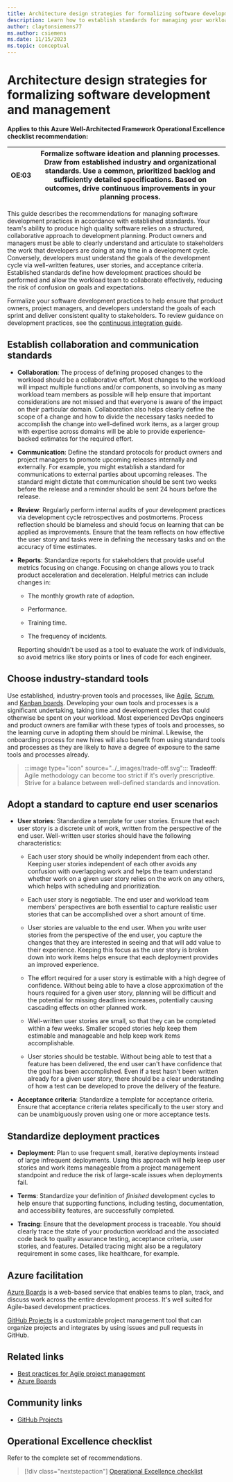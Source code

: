 ```yaml
---
title: Architecture design strategies for formalizing software development management practices
description: Learn how to establish standards for managing your workload team's software development practices.
author: claytonsiemens77
ms.author: csiemens
ms.date: 11/15/2023
ms.topic: conceptual
---
```


# Architecture design strategies for formalizing software development and management

**Applies to this Azure Well-Architected Framework Operational Excellence checklist recommendation:**

|**OE:03**| Formalize software ideation and planning processes. Draw from established industry and organizational standards. Use a common, prioritized backlog and sufficiently detailed specifications. Based on outcomes, drive continuous improvements in your planning process. |
|---|---|

This guide describes the recommendations for managing software development practices in accordance with established standards. Your team's ability to produce high quality software relies on a structured, collaborative approach to development planning. Product owners and managers must be able to clearly understand and articulate to stakeholders the work that developers are doing at any time in a development cycle. Conversely, developers must understand the goals of the development cycle via well-written features, user stories, and acceptance criteria. Established standards define how development practices should be performed and allow the workload team to collaborate effectively, reducing the risk of confusion on goals and expectations.


Formalize your software development practices to help ensure that product owners, project managers, and developers understand the goals of each sprint and deliver consistent quality to stakeholders.
 To review guidance on development practices, see the [continuous integration guide](release-engineering-continuous-integration.md).

## Establish collaboration and communication standards

- **Collaboration**: The process of defining proposed changes to the workload should be a collaborative effort. Most changes to the workload will impact multiple functions and/or components, so involving as many workload team members as possible will help ensure that important considerations are not missed and that everyone is aware of the impact on their particular domain. Collaboration also helps clearly define the scope of a change and how to divide the necessary tasks needed to accomplish the change into well-defined work items, as a larger group with expertise across domains will be able to provide experience-backed estimates for the required effort.

- **Communication**: Define the standard protocols for product owners and project managers to promote upcoming releases internally and externally. For example, you might establish a standard for communications to external parties about upcoming releases. The standard might dictate that communication should be sent two weeks before the release and a reminder should be sent 24 hours before the release.
- **Review**: Regularly perform internal audits of your development practices via development cycle retrospectives and postmortems. Process reflection should be blameless and should focus on learning that can be applied as improvements. Ensure that the team reflects on how effective the user story and tasks were in defining the necessary tasks and on the accuracy of time estimates.
- **Reports**: Standardize reports for stakeholders that provide useful metrics focusing on change. Focusing on change allows you to track product acceleration and deceleration. Helpful metrics can include changes in:

  - The monthly growth rate of adoption.

  - Performance.

  - Training time.

  - The frequency of incidents.

  Reporting shouldn't be used as a tool to evaluate the work of individuals, so avoid metrics like story points or lines of code for each engineer.

## Choose industry-standard tools

Use established, industry-proven tools and processes, like [Agile](/devops/plan/what-is-agile-development), [Scrum](/devops/plan/what-is-scrum), and [Kanban boards](/devops/plan/what-is-kanban). Developing your own tools and processes is a significant undertaking, taking time and development cycles that could otherwise be spent on your workload. Most experienced DevOps engineers and product owners are familiar with these types of tools and processes, so the learning curve in adopting them should be minimal. Likewise, the onboarding process for new hires will also benefit from using standard tools and processes as they are likely to have a degree of exposure to the same tools and processes already.

> :::image type="icon" source="../_images/trade-off.svg"::: **Tradeoff**: Agile methodology can become too strict if it's overly prescriptive. Strive for a balance between well-defined standards and innovation.

## Adopt a standard to capture end user scenarios

- **User stories**: Standardize a template for user stories. Ensure that each user story is a discrete unit of work, written from the perspective of the end user. Well-written user stories should have the following characteristics:
  - Each user story should be wholly independent from each other. Keeping user stories independent of each other avoids any confusion with overlapping work and helps the team understand whether work on a given user story relies on the work on any others, which helps with scheduling and prioritization.

  - Each user story is negotiable. The end user and workload team members' perspectives are both essential to capture realistic user stories that can be accomplished over a short amount of time.

  - User stories are valuable to the end user. When you write user stories from the perspective of the end user, you capture the changes that they are interested in seeing and that will add value to their experience. Keeping this focus as the user story is broken down into work items helps ensure that each deployment provides an improved experience.

  - The effort required for a user story is estimable with a high degree of confidence. Without being able to have a close approximation of the hours required for a given user story, planning will be difficult and the potential for missing deadlines increases, potentially causing cascading effects on other planned work.

  - Well-written user stories are small, so that they can be completed within a few weeks. Smaller scoped stories help keep them estimable and manageable and help keep work items accomplishable.

  - User stories should be testable. Without being able to test that a feature has been delivered, the end user can't have confidence that the goal has been accomplished. Even if a test hasn't been written already for a given user story, there should be a clear understanding of how a test can be developed to prove the delivery of the feature.

- **Acceptance criteria**: Standardize a template for acceptance criteria. Ensure that acceptance criteria relates specifically to the user story and can be unambiguously proven using one or more acceptance tests.

## Standardize deployment practices

- **Deployment**: Plan to use frequent small, iterative deployments instead of large infrequent deployments. Using this approach will help keep user stories and work items manageable from a project management standpoint and reduce the risk of large-scale issues when deployments fail.  

- **Terms**: Standardize your definition of *finished* development cycles to help ensure that supporting functions, including testing, documentation, and accessibility features, are successfully completed.

- **Tracing**: Ensure that the development process is traceable. You should clearly trace the state of your production workload and the associated code back to quality assurance testing, acceptance criteria, user stories, and features. Detailed tracing might also be a regulatory requirement in some cases, like healthcare, for example.

## Azure facilitation

[Azure Boards](/azure/devops/boards/get-started/what-is-azure-boards) is a web-based service that enables teams to plan, track, and discuss work across the entire development process. It's well suited for Agile-based development practices.

[GitHub Projects](https://docs.github.com/en/issues/planning-and-tracking-with-projects/learning-about-projects/about-projects) is a customizable project management tool that can organize projects and integrates by using issues and pull requests in GitHub.

## Related links

- [Best practices for Agile project management](/azure/devops/boards/best-practices-agile-project-management)
- [Azure Boards](/azure/devops/boards/get-started/what-is-azure-boards)

## Community links

- [GitHub Projects](https://docs.github.com/issues/planning-and-tracking-with-projects/learning-about-projects/about-projects)

## Operational Excellence checklist

Refer to the complete set of recommendations.

> [!div class="nextstepaction"]
> [Operational Excellence checklist](checklist.md)
